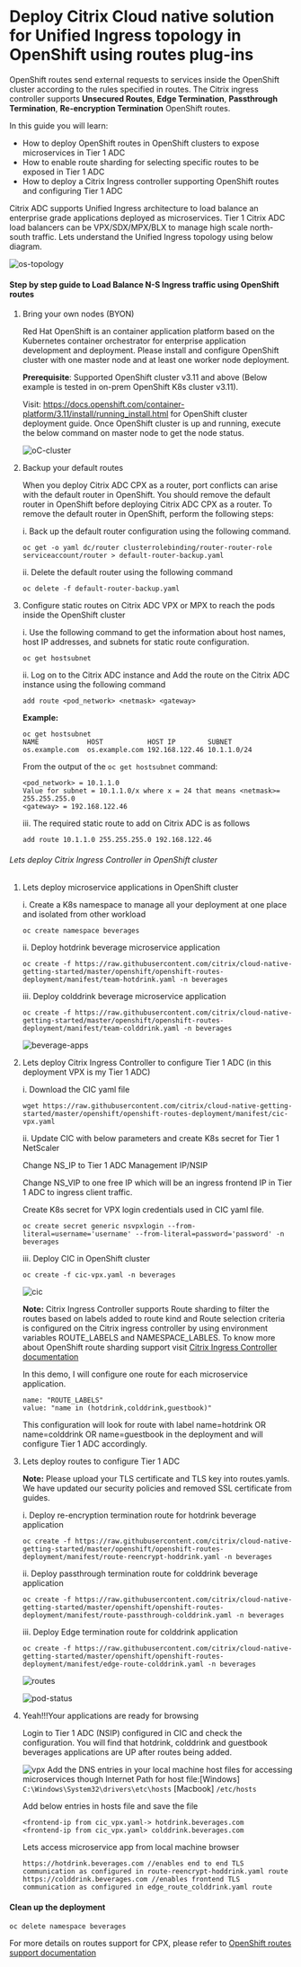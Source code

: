# Deploy Citrix Cloud native solution for Unified Ingress topology in OpenShift using routes plug-ins

OpenShift routes send external requests to services inside the OpenShift cluster according to the rules specified in routes.
The Citrix ingress controller supports  **Unsecured Routes**, **Edge Termination**, **Passthrough Termination**, **Re-encryption Termination** OpenShift routes.

In this guide you will learn:
* How to deploy OpenShift routes in OpenShift clusters to expose microservices in Tier 1 ADC
* How to enable route sharding for selecting specific routes to be exposed in Tier 1 ADC
* How to deploy a Citrix Ingress controller supporting OpenShift routes and configuring Tier 1 ADC

Citrix ADC supports Unified Ingress architecture to load balance an enterprise grade applications deployed as microservices. Tier 1 Citrix ADC load balancers can be VPX/SDX/MPX/BLX to manage high scale north-south traffic. Lets understand the Unified Ingress topology using below diagram.

![os-topology](images/os-topology.PNG)


#### Step by step guide to Load Balance N-S Ingress traffic using OpenShift routes

1.	Bring your own nodes (BYON)

    Red Hat OpenShift is an container application platform based on the Kubernetes container orchestrator for enterprise application development and deployment. Please install and configure OpenShift cluster with one master node and at least one worker node deployment.
 
    **Prerequisite**: Supported OpenShift cluster v3.11 and above (Below example is tested in on-prem OpenShift K8s cluster v3.11).

    Visit: https://docs.openshift.com/container-platform/3.11/install/running_install.html for OpenShift cluster deployment guide.
    Once OpenShift cluster is up and running, execute the below command on master node to get the node status.
    
    ![oC-cluster](images/oc-cluster.PNG)

2.  Backup your default routes
    
    When you deploy Citrix ADC CPX as a router, port conflicts can arise with the default router in OpenShift. You should remove the default router in OpenShift before deploying Citrix ADC CPX as a router. To remove the default router in OpenShift, perform the following steps:
    
    i. Back up the default router configuration using the following command.
    ```
    oc get -o yaml dc/router clusterrolebinding/router-router-role serviceaccount/router > default-router-backup.yaml
    ```
    ii. Delete the default router using the following command
    ```    
    oc delete -f default-router-backup.yaml
    ```

3. Configure static routes on Citrix ADC VPX or MPX to reach the pods inside the OpenShift cluster

    i. Use the following command to get the information about host names, host IP addresses, and subnets for static route configuration.
    ```
    oc get hostsubnet
    ```

    ii. Log on to the Citrix ADC instance and Add the route on the Citrix ADC instance using the following command
    ```
    add route <pod_network> <netmask> <gateway>
    ```

    **Example:**
    ```
    oc get hostsubnet
    NAME            HOST           HOST IP        SUBNET
    os.example.com  os.example.com 192.168.122.46 10.1.1.0/24
    ```
        
    From the output of the ``oc get hostsubnet`` command:
    ```
    <pod_network> = 10.1.1.0
    Value for subnet = 10.1.1.0/x where x = 24 that means <netmask>= 255.255.255.0
    <gateway> = 192.168.122.46
    ```

    iii. The required static route to add on Citrix ADC is as follows
    ```
    add route 10.1.1.0 255.255.255.0 192.168.122.46
    ```

###### Lets deploy Citrix Ingress Controller in OpenShift cluster

1. Lets deploy microservice applications in OpenShift cluster

    i. Create a K8s namespace to manage all your deployment at one place and isolated from other workload
    ```
    oc create namespace beverages
    ```

    ii. Deploy hotdrink beverage microservice application
    ```
    oc create -f https://raw.githubusercontent.com/citrix/cloud-native-getting-started/master/openshift/openshift-routes-deployment/manifest/team-hotdrink.yaml -n beverages
    ```
    
    iii. Deploy colddrink beverage microservice application
    ```
    oc create -f https://raw.githubusercontent.com/citrix/cloud-native-getting-started/master/openshift/openshift-routes-deployment/manifest/team-colddrink.yaml -n beverages
    ```

    ![beverage-apps](images/beverage-apps.PNG)

2. Lets deploy Citrix Ingress Controller to configure Tier 1 ADC (in this deployment VPX is my Tier 1 ADC)

    i. Download the CIC yaml file
    ```     
    wget https://raw.githubusercontent.com/citrix/cloud-native-getting-started/master/openshift/openshift-routes-deployment/manifest/cic-vpx.yaml
    ```

    ii. Update CIC with below parameters and create K8s secret for Tier 1 NetScaler

    Change NS_IP to Tier 1 ADC Management IP/NSIP

    Change NS_VIP to one free IP which will be an ingress frontend IP in Tier 1 ADC to ingress client traffic.

    Create K8s secret for VPX login credentials used in CIC yaml file.
    ```
    oc create secret generic nsvpxlogin --from-literal=username='username' --from-literal=password='password' -n beverages
    ```

    iii. Deploy CIC in OpenShift cluster

    ```
    oc create -f cic-vpx.yaml -n beverages
    ```
    ![cic](images/cic.PNG)

    **Note:** Citrix Ingress Controller supports Route sharding to filter the routes based on labels added to route kind and Route selection criteria is configured on the Citrix ingress controller by using environment variables ROUTE_LABELS and NAMESPACE_LABLES. To know more about OpenShift route sharding support visit [Citrix Ingress Controller documentation](https://github.com/citrix/citrix-k8s-ingress-controller/blob/master/docs/deploy/deploy-openshift-sharding.md)

    In this demo, I will configure one route for each microservice application.
    ```      
    name: "ROUTE_LABELS"
    value: "name in (hotdrink,colddrink,guestbook)"
    ```

    This configuration will look for route with label name=hotdrink OR name=colddrink OR name=guestbook in the deployment and will configure Tier 1 ADC accordingly.

3. Lets deploy routes to configure Tier 1 ADC

    **Note:** Please upload your TLS certificate and TLS key into routes.yamls. We have updated our security policies and removed SSL certificate from guides.

    i. Deploy re-encryption termination route for hotdrink beverage application
    ```
    oc create -f https://raw.githubusercontent.com/citrix/cloud-native-getting-started/master/openshift/openshift-routes-deployment/manifest/route-reencrypt-hoddrink.yaml -n beverages
    ```

    ii. Deploy passthrough termination route for colddrink beverage application
    ```
    oc create -f https://raw.githubusercontent.com/citrix/cloud-native-getting-started/master/openshift/openshift-routes-deployment/manifest/route-passthrough-colddrink.yaml -n beverages
    ```

    iii. Deploy Edge termination route for colddrink application
    ```
    oc create -f https://raw.githubusercontent.com/citrix/cloud-native-getting-started/master/openshift/openshift-routes-deployment/manifest/edge-route-colddrink.yaml -n beverages
    ```

    ![routes](images/routes.PNG)

    ![pod-status](images/pod-status.PNG)

4. Yeah!!!Your applications are ready for browsing

    Login to Tier 1 ADC (NSIP) configured in CIC and check the configuration. You will find that hotdrink, colddrink and guestbook beverages applications are UP after routes being added.

    ![vpx](images/vpx.PNG)
    Add the DNS entries in your local machine host files for accessing microservices though Internet
    Path for host file:[Windows] ``C:\Windows\System32\drivers\etc\hosts`` [Macbook] ``/etc/hosts``
    
    Add below entries in hosts file and save the file
    ```
    <frontend-ip from cic_vpx.yaml-> hotdrink.beverages.com 
    <frontend-ip from cic_vpx.yaml> colddrink.beverages.com
    ```
    Lets access microservice app from local machine browser

    ```
    https://hotdrink.beverages.com //enables end to end TLS communication as configured in route-reencrypt-hoddrink.yaml route  
    https://colddrink.beverages.com //enables frontend TLS communication as configured in edge_route_colddrink.yaml route 
    ```

#### Clean up the deployment
```
oc delete namespace beverages
```

For more details on routes support for CPX, please refer to [OpenShift routes support documentation](https://github.com/citrix/citrix-k8s-ingress-controller/tree/master/deployment/openshift)